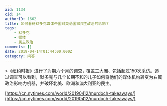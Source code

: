```yaml
---
aid: 1134
cid: 14
authorID: 1662
title: 如何看待默多克媒体帝国对英语国家民主政治的影响？
tags:
    - 默多克
    - 媒体
    - 民主政治
comments: []
date: 2019-04-14T01:44:00.000Z
category: 问答
---
```


\>《纽约时报》进行了为期六个月的调查，覆盖三大洲、包括超过150次采访。透过调查可以看到，默多克与几个长期不和的儿子如何将他们的媒体机构转变为右翼政治影响力机器，并破坏北美、欧洲和澳大利亚的民主。

[https://cn.nytimes.com/world/20190412/murdoch-takeaways/](https://cn.nytimes.com/world/20190412/murdoch-takeaways/)
